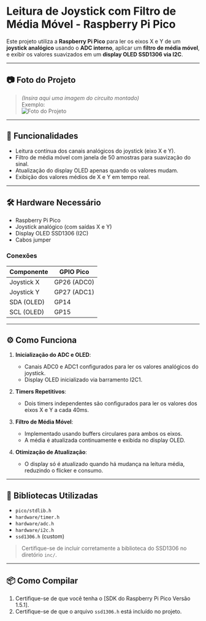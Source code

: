 # Leitura de Joystick com Filtro de Média Móvel - Raspberry Pi Pico

Este projeto utiliza a **Raspberry Pi Pico** para ler os eixos X e Y de um **joystick analógico** usando o **ADC interno**, aplicar um **filtro de média móvel**, e exibir os valores suavizados em um **display OLED SSD1306 via I2C**.

---

## 📷 Foto do Projeto

> *(Insira aqui uma imagem do circuito montado)*  
> Exemplo:  
> ![Foto do Projeto](caminho/para/imagem.jpg)

---

## 🧠 Funcionalidades

- Leitura contínua dos canais analógicos do joystick (eixo X e Y).
- Filtro de média móvel com janela de 50 amostras para suavização do sinal.
- Atualização do display OLED apenas quando os valores mudam.
- Exibição dos valores médios de X e Y em tempo real.

---

## 🛠️ Hardware Necessário

- Raspberry Pi Pico
- Joystick analógico (com saídas X e Y)
- Display OLED SSD1306 (I2C)
- Cabos jumper

### Conexões

| Componente     | GPIO Pico |
|----------------|------------|
| Joystick X     | GP26 (ADC0) |
| Joystick Y     | GP27 (ADC1) |
| SDA (OLED)     | GP14        |
| SCL (OLED)     | GP15        |

---

## ⚙️ Como Funciona

1. **Inicialização do ADC e OLED**:
   - Canais ADC0 e ADC1 configurados para ler os valores analógicos do joystick.
   - Display OLED inicializado via barramento I2C1.

2. **Timers Repetitivos**:
   - Dois timers independentes são configurados para ler os valores dos eixos X e Y a cada 40ms.

3. **Filtro de Média Móvel**:
   - Implementado usando buffers circulares para ambos os eixos.
   - A média é atualizada continuamente e exibida no display OLED.

4. **Otimização de Atualização**:
   - O display só é atualizado quando há mudança na leitura média, reduzindo o flicker e consumo.

---

## 🧰 Bibliotecas Utilizadas

- `pico/stdlib.h`
- `hardware/timer.h`
- `hardware/adc.h`
- `hardware/i2c.h`
- `ssd1306.h` (custom)

> Certifique-se de incluir corretamente a biblioteca do SSD1306 no diretório `inc/`.

---

## 📦 Como Compilar

1. Certifique-se de que você tenha o [SDK do Raspberry Pi Pico Versão 1.5.1].
2. Certifique-se de que o arquivo `ssd1306.h` está incluído no projeto.

